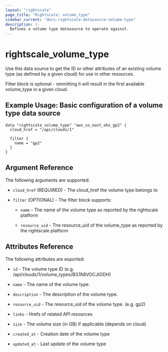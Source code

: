 ```yaml
---
layout: "rightscale"
page_title: "Rightscale: volume_type"
sidebar_current: "docs-rightscale-datasource-volume-type"
description: |-
  Defines a volume type datasource to operate against.
---
```


# rightscale_volume_type

Use this data source to get the ID or other attributes of an existing volume type (as defined by a given cloud) for use in other resources.

Filter block is optional - ommitting it will result in the first available volume_type in a given cloud.

## Example Usage: Basic configuration of a volume type data source

```hcl
data "rightscale_volume_type" "aws_us_east_ebs_gp2" {
  cloud_href = "/api/clouds/1"

  filter {
    name = "gp2"
  }
}

```

## Argument Reference

The following arguments are supported:

* `cloud_href` (REQUIRED) - The cloud_href the volume type belongs to

* `filter` (OPTIONAL) - The filter block supports:

  * `name` - The name of the volume type as reported by the rightscale platform

  * `resource_uid` - The resource_uid of the volume_type as reported by the rightscale platform

## Attributes Reference

The following attributes are exported:

* `id` - The volume type ID (e.g. /api/clouds/1/volume_types/B37A8VOCJIODH)

* `name` - The name of the volume type.

* `description` - The description of the volume type.

* `resource_uid` - The resource_uid of the volume type. (e.g. gp2) 

* `links` - Hrefs of related API resources

* `size` - The volume size (in GB) if applicable (depends on cloud)

* `created_at` - Creation date of the volume type

* `updated_at` - Last update of the volume type